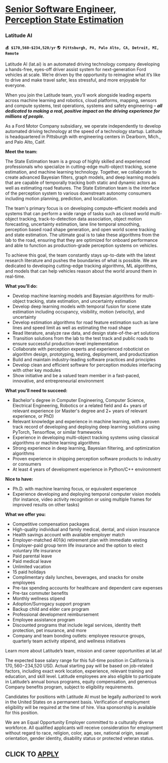 # [Senior Software Engineer, Perception State Estimation](https://www.remotewlb.com/apply/senior-software-engineer-perception-state-estimation)  
### Latitude AI  
#### `💰 $170,560-$234,520/yr` `🌎 Pittsburgh, PA, Palo Alto, CA, Detroit, MI, Remote`  

Latitude AI (lat.ai) is an automated driving technology company developing a hands-free, eyes-off driver assist system for next-generation Ford vehicles at scale. We’re driven by the opportunity to reimagine what it’s like to drive and make travel safer, less stressful, and more enjoyable for everyone.

When you join the Latitude team, you’ll work alongside leading experts across machine learning and robotics, cloud platforms, mapping, sensors and compute systems, test operations, systems and safety engineering – **_all dedicated to making a real, positive impact on the driving experience for millions of people._**

As a Ford Motor Company subsidiary, we operate independently to develop automated driving technology at the speed of a technology startup. Latitude is headquartered in Pittsburgh with engineering centers in Dearborn, Mich., and Palo Alto, Calif.

**Meet the team:**

The State Estimation team is a group of highly skilled and experienced professionals who specialize in cutting-edge multi-object tracking, scene estimation, and machine learning technology. Together, we collaborate to create advanced Bayesian filters, graph models, and deep learning models that are capable of temporally tracking both static and dynamic actors as well as estimating road features. The State Estimation team is the interface of the perception system to various downstream autonomy consumers including motion planning, prediction, and localization.

The team's primary focus is on developing compute-efficient models and systems that can perform a wide range of tasks such as closed world multi-object tracking, track-to-detection data association, object motion forecasting, uncertainty estimation, lane line temporal smoothing, perception based road shape generation, and open world scene tracking and state estimation. The ultimate goal is to take these algorithms from the lab to the road, ensuring that they are optimized for onboard performance and able to function as production-grade perception systems on vehicles.

To achieve this goal, the team constantly stays up-to-date with the latest research literature and pushes the boundaries of what is possible. We are dedicated to developing cutting-edge tracking algorithms, ML algorithms, and models that can help vehicles reason about the world around them in real-time.

**What you’ll do:**

  * Develop machine learning models and Bayesian algorithms for multi-object tracking, state estimation, and uncertainty estimation 
  * Develop deep learning models with temporal fusion for scene state estimation including occupancy, visibility, motion (velocity), and uncertainty
  * Develop estimation algorithms for road feature estimation such as lane lines and speed limit as well as estimating the road shape 
  * Read literature, analyze raw data, and design state-of-the-art solutions
  * Transition solutions from the lab to the test track and public roads to ensure successful production-level implementation
  * Collaborate with perception experts and experienced roboticist on algorithm design, prototyping, testing, deployment, and productization
  * Build and maintain industry-leading software practices and principles
  * Develop clean and efficient software for perception modules interfacing with other key modules
  * Show initiative and be a valued team member in a fast-paced, innovative, and entrepreneurial environment

**What you'll need to succeed:**

  * Bachelor's degree in Computer Engineering, Computer Science, Electrical Engineering, Robotics or a related field and 4+ years of relevant experience (or Master's degree and 2+ years of relevant experience, or PhD)
  * Relevant knowledge and experience in machine learning, with a proven track record of developing and deploying deep learning solutions using PyTorch, Tensorflow, or similar frameworks
  * Experience in developing multi-object tracking systems using classical algorithms or machine learning algorithms
  * Strong experience in deep learning, Bayesian filtering, and optimization algorithms
  * Proven experience in shipping perception software products to industry or consumers
  * At least 4 years of development experience in Python/C++ environment

**Nice to have:**

  * Ph.D. with machine learning focus, or equivalent experience
  * Experience developing and deploying temporal computer vision models (for instance, video activity recognition or using multiple frames for improved results on other tasks)

**What we offer you:**

  * Competitive compensation packages
  * High-quality individual and family medical, dental, and vision insurance
  * Health savings account with available employer match
  * Employer-matched 401(k) retirement plan with immediate vesting
  * Employer-paid group term life insurance and the option to elect voluntary life insurance
  * Paid parental leave
  * Paid medical leave
  * Unlimited vacation
  * 15 paid holidays
  * Complimentary daily lunches, beverages, and snacks for onsite employees
  * Pre-tax spending accounts for healthcare and dependent care expenses
  * Pre-tax commuter benefits
  * Monthly wellness stipend
  * Adoption/Surrogacy support program
  * Backup child and elder care program
  * Professional development reimbursement
  * Employee assistance program
  * Discounted programs that include legal services, identity theft protection, pet insurance, and more
  * Company and team bonding outlets: employee resource groups, quarterly team activity stipend, and wellness initiatives

Learn more about Latitude’s team, mission and career opportunities at lat.ai!

The expected base salary range for this full-time position in California is $170,560-$234,520 USD. Actual starting pay will be based on job-related factors, including exact work location, experience, relevant training and education, and skill level. Latitude employees are also eligible to participate in Latitude’s annual bonus programs, equity compensation, and generous Company benefits program, subject to eligibility requirements.

Candidates for positions with Latitude AI must be legally authorized to work in the United States on a permanent basis. Verification of employment eligibility will be required at the time of hire. Visa sponsorship is available for this position.

We are an Equal Opportunity Employer committed to a culturally diverse workforce. All qualified applicants will receive consideration for employment without regard to race, religion, color, age, sex, national origin, sexual orientation, gender identity, disability status or protected veteran status.

  
## CLICK TO [APPLY](https://www.remotewlb.com/apply/senior-software-engineer-perception-state-estimation)

